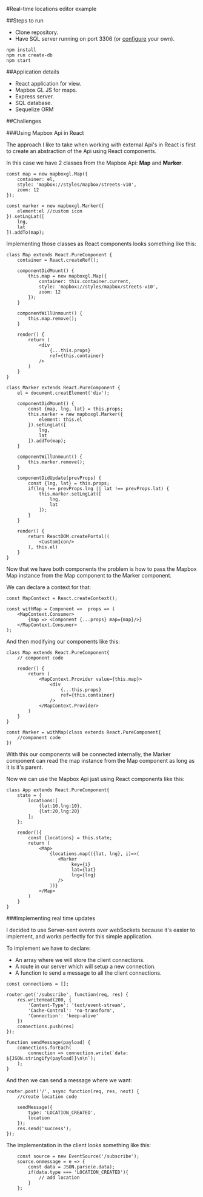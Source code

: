 #Real-time locations editor example

##Steps to run

* Clone repository.
* Have SQL server running on port 3306  (or [configure](config/config.json) your own).


```
npm install
npm run create-db
npm start
```

##Application details

* React application for view.
* Mapbox GL JS for maps.
* Express server.
* SQL database.
* Sequelize ORM

##Challenges

###Using Mapbox Api in React

The approach I like to take when working with external Api's in React is first to create an abstraction of the Api using React components.

In this case we have 2 classes from the Mapbox Api: **Map** and **Marker**.

```
const map = new mapboxgl.Map({
    container: el,
    style: 'mapbox://styles/mapbox/streets-v10',
    zoom: 12
});

const marker = new mapboxgl.Marker({
    element:el //custom icon
}).setLngLat([
    lng,
    lat
]).addTo(map);
```

Implementing those classes as React components looks something like this:
```
class Map extends React.PureComponent {
    container = React.createRef();

    componentDidMount() {
        this.map = new mapboxgl.Map({
            container: this.container.current,
            style: 'mapbox://styles/mapbox/streets-v10',
            zoom: 12
        });
    }
    
    componentWillUnmount() {
        this.map.remove();
    }

    render() {
        return (
            <div
                {...this.props}
                ref={this.container}
            />
        )
    }
}

class Marker extends React.PureComponent {
    el = document.creatElement('div');
    
    componentDidMount() {
        const {map, lng, lat} = this.props;
        this.marker = new mapboxgl.Marker({
            element: this.el
        }).setLngLat([
            lng,
            lat
        ]).addTo(map);
    }

    componentWillUnmount() {
        this.marker.remove();
    }

    componentDidUpdate(prevProps) {
        const {lng, lat} = this.props;
        if(lng !== prevProps.lng || lat !== prevProps.lat) {
            this.marker.setLngLat([
                lng,
                lat
            ]);
        }
    }

    render() {
        return ReactDOM.createPortal((
            <CustomIcon/>
        ), this.el)
    }
}
```

Now that we have both components the problem is how to pass the Mapbox Map instance from the Map component to the Marker component.

We can declare a context for that:

```
const MapContext = React.createContext();

const withMap = Component =>  props => (
    <MapContext.Consumer>
        {map => <Component {...props} map={map}/>}
    </MapContext.Consumer>
);
```

And then modifying our components like this:
```
class Map extends React.PureComponent{
    // component code
    
    render() {
        return (
            <MapContext.Provider value={this.map}>
                <div
                    {...this.props}
                    ref={this.container}
                />
            </MapContext.Provider>
        )
    }
}

const Marker = withMap(class extends React.PureComponent{
    //component code
})
```
With this our components will be connected internally, the Marker component can read the map instance from the Map component as long as it is it's parent.

Now we can use the Mapbox Api just using React components like this:
```
class App extends React.PureComponent{
    state = {
        locations:[
            {lat:10,lng:10},
            {lat:20,lng:20}
        ];
    };
    
    render(){
        const {locations} = this.state;
        return (
            <Map>
                {locations.map(({lat, lng}, i)=>(
                   <Marker
                        key={i}
                        lat={lat}
                        lng={lng}
                   /> 
                ))}
            </Map>
        )
    }
}
``` 

###Implementing real time updates

I decided to use Server-sent events over webSockets because it's easier to implement, and works perfectly for this simple application.

To implement we have to declare: 
* An array where we will store the client connections.
* A route in our server which will setup a new connection.
* A function to send a message to all the client connections.

```
const connections = [];

router.get('/subscribe', function(req, res) {
    res.writeHead(200, {
        'Content-Type': 'text/event-stream',
        'Cache-Control': 'no-transform',
        'Connection': 'keep-alive'
    })
    connections.push(res)
});

function sendMessage(payload) {
    connections.forEach(
        connection => connection.write(`data: ${JSON.stringify(payload)}\n\n`);
    );
}
```
And then we can send a message where we want:
```
router.post('/', async function(req, res, next) {
    //create location code
    
    sendMessage({
        type: 'LOCATION_CREATED',
        location
    });
    res.send('success');
});
```
The implementation in the client looks something like this:
```
    const source = new EventSource('/subscribe');
    source.onmessage = e => {
        const data = JSON.parse(e.data);
        if(data.type === 'LOCATION_CREATED'){
            // add location
        }
    };
    
```
 
